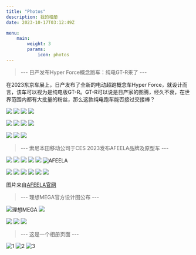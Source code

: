 ```yaml
---
title: "Photos"
description: 我的相册
date: 2023-10-17T03:12:49Z

menu:
    main:
        weight: 3
        params: 
            icon: photos
---
```



> --- 日产发布Hyper Force概念跑车：纯电GT-R来了 ---

在2023东京车展上，日产发布了全新的电动超跑概念车Hyper Force，就设计而言，该车可以视为是纯电版GT-R。GT-R可以说是日产家的图腾，经久不衰，在世界范围内都有大批量的粉丝，那么这款纯电跑车能否接过交接棒？

![](9Hyper-Force.jpg) ![](10Hyper-Force.jpg) ![](3Hyper-Force.jpg) ![](8Hyper-Force.jpg)

![](7Hyper-Force.jpg) ![](4Hyper-Force.jpg) ![](5Hyper-Force.jpg) ![](6Hyper-Force.jpg)

![](11Hyper-Force.jpg) ![](12Hyper-Force.jpg) ![](13Hyper-Force.jpg)


> --- 索尼本田移动公司于CES 2023发布AFEELA品牌及原型车 ---

![](02_gallery-11-2400x1350.jpg) ![](02_gallery-02-2400x1350.jpg) ![](02_gallery-04-2400x1350.jpg) ![](02_gallery-09-2400x1350.jpg) ![](02_gallery-12-2400x1350.jpg) ![AFEELA](afeela.jpg) 

![](02_gallery-05-2400x1350.jpg) ![](02_gallery-06-2400x1350.jpg) ![](02_gallery-07-2400x1350.jpg) ![](02_gallery-08-2400x1350.jpg) ![](02_gallery-03-2400x1350.jpg) ![](02_gallery-10-2400x1350.jpg) 

图片来自[AFEELA官网](https://www.shm-afeela.com/en/prototype/)


> --- 理想MEGA官方设计图公布 ---

![理想MEGA](LXMEGA.jpg) ![](LXMEGAB.jpg)

![](MEGA-FACE.jpg) ![](MEGA-LEFT.jpg) ![](LXMEGAR.jpg)


> --- 这是一个相册页面 ---

![1](america.jpg) ![2](microplastic.jpg) ![3](ullapoolview.jpg)